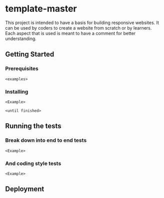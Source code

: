 # template-master

This project is intended to have a basis for building responsive websites. It can be used by coders to create a website from scratch or by learners. Each aspect that is used is meant to have a comment for better understanding.

## Getting Started

<Instructions on getting a copy of the project up and running on your local machine for development and testing purposes. See deployment for notes on how to deploy the project on a live system.>

### Prerequisites

<Software required and their installation instructions>

```
<examples>
```

### Installing

<Step by step series of examples to get a development env running>

<Step>

```
<Example>
```

<And repeat>

```
<until finished>
```

<End with an example of getting some data out of the system or using it for a little demo>

## Running the tests

<How to run the automated tests for this system>

### Break down into end to end tests

<Explain what these tests test and why>

```
<Example>
```

### And coding style tests

<Explain what these tests test and why>

```
<Example>
```

## Deployment

<Additional notes about how to deploy this on a live system>


